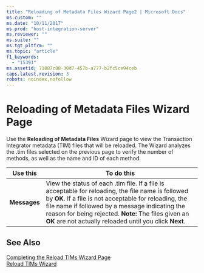```yaml
---
title: "Reloading of Metadata Files Wizard Page2 | Microsoft Docs"
ms.custom: ""
ms.date: "10/11/2017"
ms.prod: "host-integration-server"
ms.reviewer: ""
ms.suite: ""
ms.tgt_pltfrm: ""
ms.topic: "article"
f1_keywords: 
  - "15391"
ms.assetid: 71087c08-30d7-457b-a777-b2fc5ce94ceb
caps.latest.revision: 3
robots: noindex,nofollow
---
```

# Reloading of Metadata Files Wizard Page
Use the **Reloading of Metadata Files** Wizard page to view the Transaction Integrator metadata (TIM) files that will be reloaded. The Wizard analyzes the .tim files selected on the previous page to verify the number of methods, as well as the name and ID of each method.  
  
|Use this|To do this|  
|--------------|----------------|  
|**Messages**|View the status of each .tim file. If a file is acceptable for reloading, the file name is followed by **OK**. If a file is not acceptable for reloading, the file name if followed by a message indicating the reason for being rejected. **Note:**  The files given an **OK** are not actually reloaded until you click **Next**.|  
  
## See Also  
 [Completing the Reload TIMs Wizard Page](../core/completing-the-reload-tims-wizard-page.md)   
 [Reload TIMs Wizard](../core/reload-tims-wizard.md)